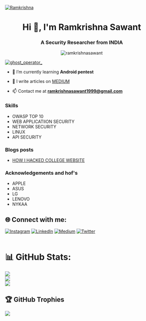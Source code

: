 <a href="https://ibb.co/pndkKSh"><img src="https://i.ibb.co/qxp2gvJ/Ramkrishna.jpg" alt="Ramkrishna" border="0" /></a>
<h1 align="center">Hi 👋, I'm Ramkrishna Sawant</h1>
<h3 align="center">A Security Researcher from INDIA </h3>
<p align="center"> <img src="https://komarev.com/ghpvc/?username=ramkrishnasawant&label=Profile%20views&color=0e75b6&style=flat" alt="ramkrishnasawant" /> </p>

<p align="left"> <a href="https://twitter.com/ghost_operator_" target="blank"><img src="https://img.shields.io/twitter/follow/ghost_operator_?logo=twitter&style=for-the-badge" alt="ghost_operator_" /></a> </p>

- 🌱 I’m currently learning **Android pentest**

- 📝 I write articles on [MEDIUM](https://ramkrishna-sawant.medium.com/)

- 📫 Contact me at  **ramkrishnasawant1999@gmail.com**

### Skills
-   OWASP TOP 10
-   WEB APPLICATIION SECURITY
-   NETWORK SECURITY 
-   LINUX
-   API SECURITY

### Blogs posts
 -  [HOW I HACKED COLLEGE WEBSITE](https://ramkrishna-sawant.medium.com/how-i-hacked-my-friends-college-website-within-10-minutes-e862cb5ad7a3)
 
 ### Acknowledgements and hof's
 - APPLE
 - ASUS
 - LG
 - LENOVO
 - NYKAA
        


## 🌐 Connect with me:
[![Instagram](https://img.shields.io/badge/Instagram-%23E4405F.svg?logo=Instagram&logoColor=white)](https://instagram.com/ig_ramkrishna) [![LinkedIn](https://img.shields.io/badge/LinkedIn-%230077B5.svg?logo=linkedin&logoColor=white)](https://linkedin.com/in/ramkrishnasawant) [![Medium](https://img.shields.io/badge/Medium-12100E?logo=medium&logoColor=white)](https://medium.com/@ramkrishna-sawant) [![Twitter](https://img.shields.io/badge/Twitter-%231DA1F2.svg?logo=Twitter&logoColor=white)](https://twitter.com/GHOST_OPERATOR_) 
<br><br>
# 📊 GitHub Stats:
![](https://github-readme-stats.vercel.app/api?username=Ramkrishnasawant&theme=dracula&hide_border=false&include_all_commits=true&count_private=false)<br/>
![](https://github-readme-streak-stats.herokuapp.com/?user=Ramkrishnasawant&theme=dracula&hide_border=false)<br/>
![](https://github-readme-stats.vercel.app/api/top-langs/?username=Ramkrishnasawant&theme=dracula&hide_border=false&include_all_commits=true&count_private=false&layout=compact)

## 🏆 GitHub Trophies
![](https://github-profile-trophy.vercel.app/?username=Ramkrishnasawant&theme=radical&no-frame=false&no-bg=true&margin-w=4)



